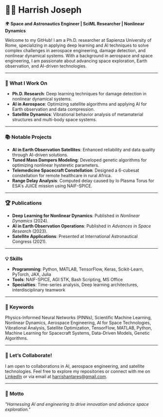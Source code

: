 # 👨‍🚀 Harrish Joseph  

🌍 **Space and Astronautics Engineer | SciML Researcher | Nonlinear Dynamics**

Welcome to my GitHub! I am a Ph.D. researcher at Sapienza University of Rome, specializing in applying deep learning and AI techniques to solve complex challenges in aerospace engineering, damage detection, and nonlinear dynamical systems. With a background in aerospace and space engineering, I am passionate about advancing space exploration, Earth observation, and AI-driven technologies.  

---

### 🔭 **What I Work On**
- **Ph.D. Research**: Deep learning techniques for damage detection in nonlinear dynamical systems.
- **AI in Aerospace**: Optimizing satellite algorithms and applying AI for Earth observation and data compression.
- **Satellite Dynamics**: Vibrational behavior analysis of metamaterial structures and multi-body space systems.

---

### 📚 **Notable Projects**
- **AI in Earth Observation Satellites**: Enhanced reliability and data quality through AI-driven solutions.  
- **Tuned Mass Dampers Modeling**: Developed genetic algorithms for optimizing nonlinear hysteretic parameters.  
- **Telemedicine Spacecraft Constellation**: Designed a 6-cubesat constellation for remote healthcare in rural Africa.  
- **Range Delay Analysis**: Computed delay caused by Io Plasma Torus for ESA's JUICE mission using NAIF-SPICE.  

---

### 🏆 **Publications**
- **Deep Learning for Nonlinear Dynamics**: Published in *Nonlinear Dynamics* (2024).  
- **AI in Earth Observation Operations**: Published in *Advances in Space Research* (2023).  
- **Satellite Applications**: Presented at International Astronautical Congress (2021).

---

### 💡 **Skills**
- **Programming**: Python, MATLAB, TensorFlow, Keras, Scikit-Learn, PyTorch, JAX, Julia 
- **Tools**: NAIF-SPICE, AGI STK, Bash Scripting, MS Office  
- **Specialties**: Time-series analysis, Deep learning architectures, interdisciplinary teamwork  

---

### 🔑 **Keywords**
Physics-Informed Neural Networks (PINNs), Scientific Machine Learning, Nonlinear Dynamics, Aerospace Engineering, AI for Space Technologies, Vibrational Analysis, Satellite Optimization, TensorFlow, MATLAB, Python, Machine Learning for Spacecraft Systems, Data-Driven Models, Genetic Algorithms.

---

### 🌟 **Let’s Collaborate!**
I am open to collaborations in AI, aerospace engineering, and satellite technologies. Feel free to explore my repositories or connect with me on [LinkedIn](https://www.linkedin.com/in/harrish-joseph-04145572/) or via email at [harrishantares@gmail.com](mailto:harrishantares@gmail.com).  

---

### 🚀 **Motto**
*"Harnessing AI and engineering to drive innovation and advance space exploration."*

